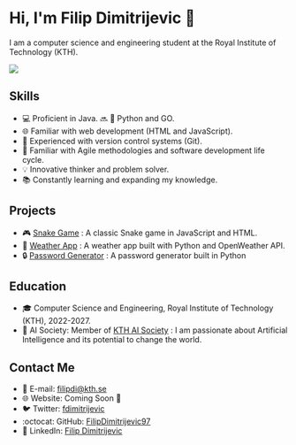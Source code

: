 # Hi, I'm Filip Dimitrijevic 🤝

I am a computer science and engineering student at the Royal Institute of Technology (KTH).

![](https://media.giphy.com/media/RbDKaczqWovIugyJmW/giphy.gif)

## Skills
- :computer: Proficient in Java. :soon: :construction: Python and GO.
- :globe_with_meridians: Familiar with web development (HTML and JavaScript).
- :file_folder: Experienced with version control systems (Git).
- :wrench: Familiar with Agile methodologies and software development life cycle.
- :bulb: Innovative thinker and problem solver.
- :books: Constantly learning and expanding my knowledge.

## Projects
- :video_game: [Snake Game](https://github.com/FilipDimitrijevic97/snake) : A classic Snake game in JavaScript and HTML.
- :rocket: [Weather App](https://github.com/FilipDimitrijevic97/weather-app) : A weather app built with Python and OpenWeather API.
- :lock: [Password Generator](https://github.com/FilipDimitrijevic97/password-generator) : A password generator built in Python

## Education
- :mortar_board: Computer Science and Engineering, Royal Institute of Technology (KTH), 2022-2027.
- :robot: AI Society: Member of [KTH AI Society](https://kthais.com) : I am passionate about Artificial Intelligence and its potential to change the world.


## Contact Me
- :email: E-mail: filipdi@kth.se
- :globe_with_meridians: Website: Coming Soon :construction:
- :bird: Twitter: [fdimitrijevic](https://twitter.com/fdimitrijevic)
- :octocat: GitHub: [FilipDimitrijevic97](https://github.com/FilipDimitrijevic97)
- :construction_worker: LinkedIn: [Filip Dimitrijevic](https://www.linkedin.com/in/filip-dimitrijevic-6b0543215/)
